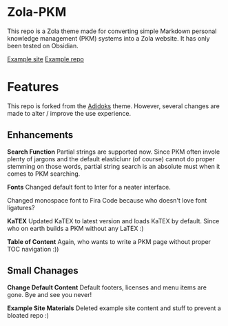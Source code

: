 # Zola-PKM

This repo is a Zola theme made for converting simple Markdown personal knowledge management (PKM) systems into a Zola website. It has only been tested on Obsidian.

[Example site](https://peteryuen.netlify.app/)
[Example repo](https://github.com/ppeetteerrs/obsidian-pkm)

# Features
This repo is forked from the [Adidoks](https://github.com/aaranxu/adidoks) theme. However, several changes are made to alter / improve the use experience.

## Enhancements
**Search Function**
Partial strings are supported now. Since PKM often invole plenty of jargons and the default elasticlunr (of course) cannot do proper stemming on those words, partial string search is an absolute must when it comes to PKM searching.

**Fonts**
Changed default font to Inter for a neater interface.

Changed monospace font to Fira Code because who doesn't love font ligatures?

**KaTEX**
Updated KaTEX to latest version and loads KaTEX by default. Since who on earth builds a PKM without any LaTEX :)

**Table of Content**
Again, who wants to write a PKM page without proper TOC navigation :))

## Small Chanages
**Change Default Content**
Default footers, licenses and menu items are gone. Bye and see you never!

**Example Site Materials**
Deleted example site content and stuff to prevent a bloated repo :)